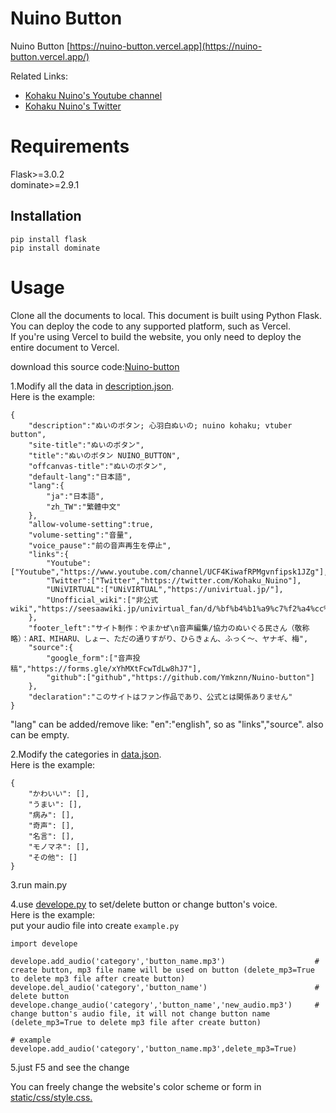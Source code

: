 # Nuino Button

Nuino Button [https://nuino-button.vercel.app](https://nuino-button.vercel.app/)

Related Links:
* [Kohaku Nuino's Youtube channel](https://www.youtube.com/channel/UCF4KiwafRPMgvnfipsk1JZg)
* [Kohaku Nuino's Twitter](https://twitter.com/Kohaku_Nuino)

# Requirements
Flask>=3.0.2  
dominate>=2.9.1

## Installation

`pip install flask`  
`pip install dominate`

# Usage
Clone all the documents to local.
This document is built using Python Flask. You can deploy the code to any supported platform, such as Vercel.  
If you're using Vercel to build the website, you only need to deploy the entire document to Vercel.

download this source code:[Nuino-button](https://github.com/Ymkznn/Nuino-button/archive/refs/heads/main.zip)  

1.Modify all the data in [description.json](https://github.com/Ymkznn/Nuino-button/blob/main/description.json).  
Here is the example:  
```
{
    "description":"ぬいのボタン; 心羽白ぬいの; nuino kohaku; vtuber button",
    "site-title":"ぬいのボタン",
    "title":"ぬいのボタン NUINO_BUTTON",
    "offcanvas-title":"ぬいのボタン",
    "default-lang":"日本語",
    "lang":{
        "ja":"日本語",
        "zh_TW":"繁體中文"
    },
    "allow-volume-setting":true,
    "volume-setting":"音量",
    "voice_pause":"前の音声再生を停止",
    "links":{
        "Youtube":["Youtube","https://www.youtube.com/channel/UCF4KiwafRPMgvnfipsk1JZg"],
        "Twitter":["Twitter","https://twitter.com/Kohaku_Nuino"],
        "UNiVIRTUAL":["UNiVIRTUAL","https://univirtual.jp/"],
        "Unofficial_wiki":["非公式wiki","https://seesaawiki.jp/univirtual_fan/d/%bf%b4%b1%a9%c7%f2%a4%cc%a4%a4%a4%ce"]
    },
    "footer_left":"サイト制作：やまかぜ\n音声編集/協力のぬいぐる民さん（敬称略）：ARI、MIHARU、しょー、ただの通りすがり、ひらきょん、ふっく～、ヤナギ、梅",
    "source":{
        "google_form":["音声投稿","https://forms.gle/xYhMXtFcwTdLw8hJ7"],
        "github":["github","https://github.com/Ymkznn/Nuino-button"]
    },
    "declaration":"このサイトはファン作品であり、公式とは関係ありません"
}
```  
"lang" can be added/remove like: "en":"english", so as "links","source".
also can be empty.


2.Modify the categories in [data.json](https://github.com/Ymkznn/Nuino-button/blob/main/data.json).  
Here is the example:  
```
{
    "かわいい": [],
    "うまい": [],
    "病み": [],
    "奇声": [],
    "名言": [],
    "モノマネ": [],
    "その他": []
}
```

3.run main.py

4.use [develope.py](https://github.com/Ymkznn/Nuino-button/blob/main/develope.py) to set/delete button or change button's voice.  
Here is the example:  
put your audio file into [](https://github.com/Ymkznn/Nuino-button/blob/main/develope.py)
create `example.py`  
```
import develope

develope.add_audio('category','button_name.mp3')                    # create button, mp3 file name will be used on button (delete_mp3=True to delete mp3 file after create button)
develope.del_audio('category','button_name')                        # delete button
develope.change_audio('category','button_name','new_audio.mp3')     # change button's audio file, it will not change button name (delete_mp3=True to delete mp3 file after create button)

# example
develope.add_audio('category','button_name.mp3',delete_mp3=True) 
```  

5.just F5 and see the change

You can freely change the website's color scheme or form in [static/css/style.css.](https://github.com/Ymkznn/Nuino-button/blob/main/static/css/style.css)
